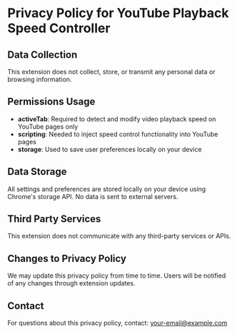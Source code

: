 # Privacy Policy for YouTube Playback Speed Controller

## Data Collection
This extension does not collect, store, or transmit any personal data or browsing information.

## Permissions Usage
- **activeTab**: Required to detect and modify video playback speed on YouTube pages only
- **scripting**: Needed to inject speed control functionality into YouTube pages
- **storage**: Used to save user preferences locally on your device

## Data Storage
All settings and preferences are stored locally on your device using Chrome's storage API. No data is sent to external servers.

## Third Party Services
This extension does not communicate with any third-party services or APIs.

## Changes to Privacy Policy
We may update this privacy policy from time to time. Users will be notified of any changes through extension updates.

## Contact
For questions about this privacy policy, contact: your-email@example.com